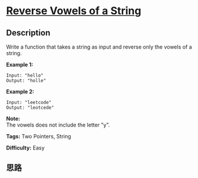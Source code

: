 # [Reverse Vowels of a String][title]

## Description

Write a function that takes a string as input and reverse only the vowels of a
string.

**Example 1:**
            Input: "hello"    Output: "holle"    

**Example 2:**
            Input: "leetcode"    Output: "leotcede"

**Note:**  
The vowels does not include the letter  "y".




**Tags:** Two Pointers, String

**Difficulty:** Easy

## 思路

[title]: https://leetcode.com/problems/reverse-vowels-of-a-string
